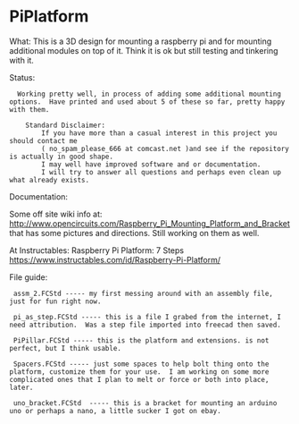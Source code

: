 # PiPlatform

What:
This is a 3D design for mounting a raspberry pi and for mounting additional modules on top of it.  Think it is ok but still testing and tinkering with it.

Status:

``` 
  Working pretty well, in process of adding some additional mounting options.  Have printed and used about 5 of these so far, pretty happy   with them.

	Standard Disclaimer:
		If you have more than a casual interest in this project you should contact me 
		( no_spam_please_666 at comcast.net )and see if the repository is actually in good shape.  
		I may well have improved software and or documentation.  
		I will try to answer all questions and perhaps even clean up what already exists.	
``` 		
Documentation:

Some off site wiki info at:  http://www.opencircuits.com/Raspberry_Pi_Mounting_Platform_and_Bracket
that has some pictures and directions.  Still working on them as well.

At Instructables:  Raspberry Pi Platform: 7 Steps
https://www.instructables.com/id/Raspberry-Pi-Platform/

File guide:
``` 
 assm_2.FCStd ----- my first messing around with an assembly file, just for fun right now.
 
 pi_as_step.FCStd ----- this is a file I grabed from the internet, I need attribution.  Was a step file imported into freecad then saved.
 
 PiPillar.FCStd ----- this is the platform and extensions. is not perfect, but I think usable.
 
 Spacers.FCStd ----- just some spaces to help bolt thing onto the platform, customize them for your use.  I am working on some more complicated ones that I plan to melt or force or both into place, later.
 
 uno_bracket.FCStd  ----- this is a bracket for mounting an arduino uno or perhaps a nano, a little sucker I got on ebay.
``` 
